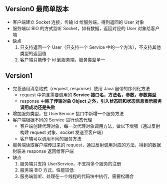 ## Version0 最简单版本

- 客户端建立 Socket 连接，传输 id 给服务端，得到返回的 User 对象
- 服务端以 BIO 的方式监听 Socket，如有数据，返回对应的 User 对象给客户端
- 缺点
  1. 只支持返回一个 User（只支持一个 Service 中的一个方法），不支持其他类型的返回值
  2. 客户端只能传个 id 到服务端，服务类型单一



## Version1

- 完善通用消息格式（request, response）使用 Java 自带的序列化方法
  - request 中包含需要调用的 **Service 接口名，方法名，参数，参数类型**
  - response 中**除了传输对象 Object 之外，引入状态码和状态信息表示服务调用成功还是失败**
- 增加服务类型，在 UserService 接口中新增一个服务方法
- 客户端根据不同的 Service 进行动态代理
  - 客户端创建代理对象，每一次代理对象调用方法，做以下增强（通过反射构建 request 对象、socket 发送至客户端）
  - 客户端可以调用不同的服务方法
- 服务端读取客户端传过来的 request，通过反射调用对应的方法，得到的数据封装进 response 返回给客户端
- 缺点
  1. 服务端只支持 UserService，不支持多个服务的注册
  2. 服务端 BIO 方式，性能较低
  3. 服务端监听、处理在一个线程的代码块中执行，需要松耦合